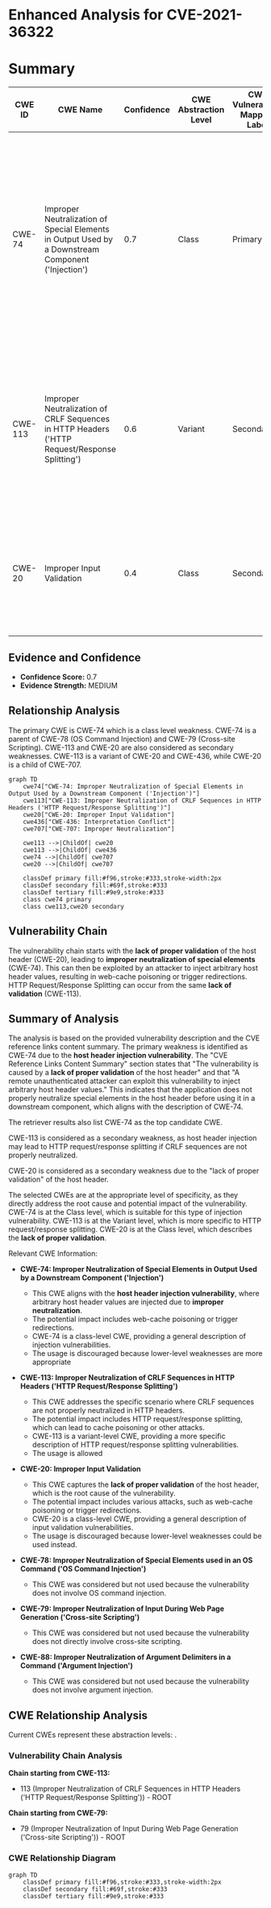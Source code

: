 # Enhanced Analysis for CVE-2021-36322

# Summary
| CWE ID | CWE Name | Confidence | CWE Abstraction Level | CWE Vulnerability Mapping Label | CWE-Vulnerability Mapping Notes |
|---|---|---|---|---|---|
| CWE-74 | Improper Neutralization of Special Elements in Output Used by a Downstream Component ('Injection') | 0.7 | Class | Primary | The product constructs all or part of a command, data structure, or record using externally-influenced input from an upstream component, but it does not neutralize or incorrectly neutralizes special elements that could modify how it is parsed or interpreted when it is sent to a downstream component. |
| CWE-113 | Improper Neutralization of CRLF Sequences in HTTP Headers ('HTTP Request/Response Splitting') | 0.6 | Variant | Secondary | The product receives data from an HTTP agent/component (e.g., web server, proxy, browser, etc.), but it does not neutralize or incorrectly neutralizes CR and LF characters before the data is included in outgoing HTTP headers. |
| CWE-20 | Improper Input Validation | 0.4 | Class | Secondary | The product receives input or data, but it does not validate or incorrectly validates that the input has the properties that are required to process the data safely and correctly. |

## Evidence and Confidence

*   **Confidence Score:** 0.7
*   **Evidence Strength:** MEDIUM

## Relationship Analysis
The primary CWE is CWE-74 which is a class level weakness. CWE-74 is a parent of CWE-78 (OS Command Injection) and CWE-79 (Cross-site Scripting). CWE-113 and CWE-20 are also considered as secondary weaknesses. CWE-113 is a variant of CWE-20 and CWE-436, while CWE-20 is a child of CWE-707.

```mermaid
graph TD
    cwe74["CWE-74: Improper Neutralization of Special Elements in Output Used by a Downstream Component ('Injection')"]
    cwe113["CWE-113: Improper Neutralization of CRLF Sequences in HTTP Headers ('HTTP Request/Response Splitting')"]
    cwe20["CWE-20: Improper Input Validation"]
    cwe436["CWE-436: Interpretation Conflict"]
    cwe707["CWE-707: Improper Neutralization"]

    cwe113 -->|ChildOf| cwe20
    cwe113 -->|ChildOf| cwe436
    cwe74 -->|ChildOf| cwe707
    cwe20 -->|ChildOf| cwe707

    classDef primary fill:#f96,stroke:#333,stroke-width:2px
    classDef secondary fill:#69f,stroke:#333
    classDef tertiary fill:#9e9,stroke:#333
    class cwe74 primary
    class cwe113,cwe20 secondary
```

## Vulnerability Chain
The vulnerability chain starts with the **lack of proper validation** of the host header (CWE-20), leading to **improper neutralization of special elements** (CWE-74). This can then be exploited by an attacker to inject arbitrary host header values, resulting in web-cache poisoning or trigger redirections. HTTP Request/Response Splitting can occur from the same **lack of validation** (CWE-113).

## Summary of Analysis
The analysis is based on the provided vulnerability description and the CVE reference links content summary. The primary weakness is identified as CWE-74 due to the **host header injection vulnerability**. The "CVE Reference Links Content Summary" section states that "The vulnerability is caused by a **lack of proper validation** of the host header" and that "A remote unauthenticated attacker can exploit this vulnerability to inject arbitrary host header values." This indicates that the application does not properly neutralize special elements in the host header before using it in a downstream component, which aligns with the description of CWE-74.

The retriever results also list CWE-74 as the top candidate CWE.

CWE-113 is considered as a secondary weakness, as host header injection may lead to HTTP request/response splitting if CRLF sequences are not properly neutralized.

CWE-20 is considered as a secondary weakness due to the "lack of proper validation" of the host header.

The selected CWEs are at the appropriate level of specificity, as they directly address the root cause and potential impact of the vulnerability. CWE-74 is at the Class level, which is suitable for this type of injection vulnerability. CWE-113 is at the Variant level, which is more specific to HTTP request/response splitting. CWE-20 is at the Class level, which describes the **lack of proper validation**.

Relevant CWE Information:
- **CWE-74: Improper Neutralization of Special Elements in Output Used by a Downstream Component ('Injection')**
  - This CWE aligns with the **host header injection vulnerability**, where arbitrary host header values are injected due to **improper neutralization**.
  - The potential impact includes web-cache poisoning or trigger redirections.
  - CWE-74 is a class-level CWE, providing a general description of injection vulnerabilities.
  - The usage is discouraged because lower-level weaknesses are more appropriate

- **CWE-113: Improper Neutralization of CRLF Sequences in HTTP Headers ('HTTP Request/Response Splitting')**
  - This CWE addresses the specific scenario where CRLF sequences are not properly neutralized in HTTP headers.
  - The potential impact includes HTTP request/response splitting, which can lead to cache poisoning or other attacks.
  - CWE-113 is a variant-level CWE, providing a more specific description of HTTP request/response splitting vulnerabilities.
  - The usage is allowed

- **CWE-20: Improper Input Validation**
  - This CWE captures the **lack of proper validation** of the host header, which is the root cause of the vulnerability.
  - The potential impact includes various attacks, such as web-cache poisoning or trigger redirections.
  - CWE-20 is a class-level CWE, providing a general description of input validation vulnerabilities.
  - The usage is discouraged because lower-level weaknesses could be used instead.

- **CWE-78: Improper Neutralization of Special Elements used in an OS Command ('OS Command Injection')**
  - This CWE was considered but not used because the vulnerability does not involve OS command injection.

- **CWE-79: Improper Neutralization of Input During Web Page Generation ('Cross-site Scripting')**
  - This CWE was considered but not used because the vulnerability does not directly involve cross-site scripting.

- **CWE-88: Improper Neutralization of Argument Delimiters in a Command ('Argument Injection')**
  - This CWE was considered but not used because the vulnerability does not involve argument injection.


## CWE Relationship Analysis

Current CWEs represent these abstraction levels: .


### Vulnerability Chain Analysis

**Chain starting from CWE-113:**
- 113 (Improper Neutralization of CRLF Sequences in HTTP Headers ('HTTP Request/Response Splitting')) - ROOT


**Chain starting from CWE-79:**
- 79 (Improper Neutralization of Input During Web Page Generation ('Cross-site Scripting')) - ROOT



### CWE Relationship Diagram

```mermaid
graph TD
    classDef primary fill:#f96,stroke:#333,stroke-width:2px
    classDef secondary fill:#69f,stroke:#333
    classDef tertiary fill:#9e9,stroke:#333
```